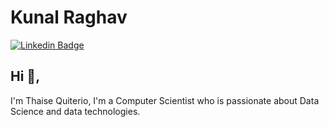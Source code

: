 # Kunal Raghav  
[![Linkedin Badge](https://img.shields.io/badge/-kunalraghav-blue?style=flat-square&logo=Linkedin&logoColor=white&link=https://www.linkedin.com/in/kunalraghav/)](https://www.linkedin.com/in/tquiterio/) 

## Hi 👋, 
I'm Thaise Quiterio, I'm a Computer Scientist who is passionate about Data Science and data technologies.

